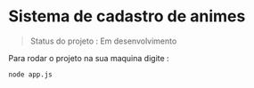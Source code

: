 <h1> Sistema de cadastro de animes </h1>

> Status do projeto : Em desenvolvimento

Para rodar o projeto na sua maquina digite :

```
node app.js
```
